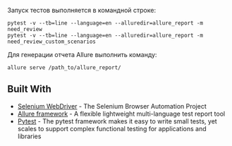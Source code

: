 


Запуск тестов выполняется в командной строке:
```
pytest -v --tb=line --language=en --alluredir=allure_report -m need_review 
pytest -v --tb=line --language=en --alluredir=allure_report -m need_review_custom_scenarios
```
Для генерации отчета Allure выполнить команду:
```
allure serve /path_to/allure_report/
```

## Built With
* [Selenium WebDriver](https://www.selenium.dev/documentation/en/webdriver/) -  The Selenium Browser Automation Project
* [Allure framework](https://github.com/allure-framework) - A flexible lightweight multi-language test report tool
* [Pytest](https://docs.pytest.org/en/stable/) - The pytest framework makes it easy to write small tests, yet scales to support complex functional testing for applications and libraries
